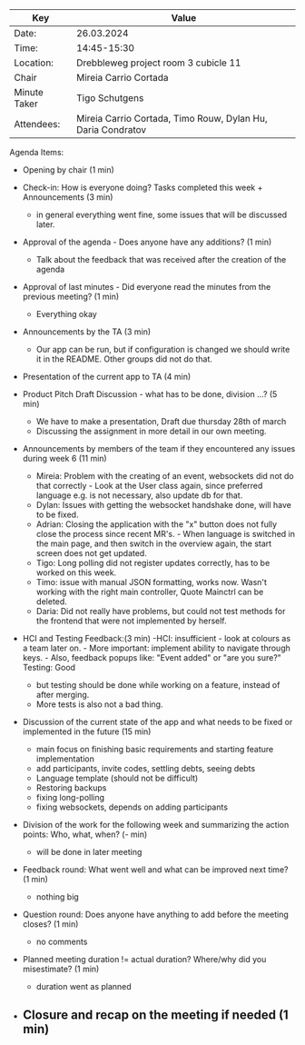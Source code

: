 | Key | Value                                                |
| --- |------------------------------------------------------|
| Date: | 26.03.2024                                           |
| Time: | 14:45-15:30                                          |
| Location: | Drebbleweg project room 3 cubicle 11                 |
| Chair | Mireia Carrio Cortada                                |
| Minute Taker | Tigo Schutgens                                       |
| Attendees: | Mireia Carrio Cortada, Timo Rouw, Dylan Hu, Daria Condratov |
Agenda Items:
- Opening by chair (1 min)

- Check-in: How is everyone doing? Tasks completed this week + Announcements (3 min)
    - in general everything went fine, some issues that will be discussed later.

- Approval of the agenda - Does anyone have any additions? (1 min)
    - Talk about the feedback that was received after the creation of the agenda

- Approval of last minutes - Did everyone read the minutes from the previous meeting? (1 min)
    - Everything okay

- Announcements by the TA (3 min)
    - Our app can be run, but if configuration is changed we should write it in the README. Other groups did not do that.
    
- Presentation of the current app to TA (4 min)

- Product Pitch Draft Discussion - what has to be done, division ...? (5 min)
    - We have to make a presentation, Draft due thursday 28th of march
    - Discussing the assignment in more detail in our own meeting.

- Announcements by members of the team if they encountered any issues during week 6 (11 min)
    - Mireia: Problem with the creating of an event, websockets did not do that correctly
            - Look at the User class again, since preferred language e.g. is not necessary, also update db for that.
    - Dylan: Issues with getting the websocket handshake done, will have to be fixed.
    - Adrian: Closing the application with the "x" button does not fully close the process since recent MR's.
            - When language is switched in the main page, and then switch in the overview again, the start screen does not      get           updated.       
    - Tigo: Long polling did not register updates correctly, has to be worked on this week.
    - Timo: issue with manual JSON formatting, works now. Wasn't working with the right main controller, Quote Mainctrl can be      deleted.
    - Daria: Did not really have problems, but could not test methods for the frontend that were not implemented by herself.

- HCI and Testing Feedback:(3 min)
  -HCI: insufficient
      - look at colours as a team later on.
      - More important: implement ability to navigate through keys.
      - Also, feedback popups like: "Event added" or "are you sure?"
  Testing: Good
    - but testing should be done while working on a feature, instead of after merging. 
    - More tests is also not a bad thing.

- Discussion of the current state of the app and what needs to be fixed or implemented in the future (15 min)
  - main focus on finishing basic requirements and starting feature implementation
  - add participants, invite codes, settling debts, seeing debts
  - Language template (should not be difficult)
  - Restoring backups
  - fixing long-polling
  - fixing websockets, depends on adding participants

- Division of the work for the following week and summarizing the action points: Who, what, when? (- min)
  - will be done in later meeting

- Feedback round: What went well and what can be improved next time? (1 min)
  - nothing big

- Question round: Does anyone have anything to add before the meeting closes? (1 min)
  - no comments
- Planned meeting duration != actual duration? Where/why did you misestimate? (1 min)
  - duration went as planned
- Closure and recap on the meeting if needed (1 min)
  - 
